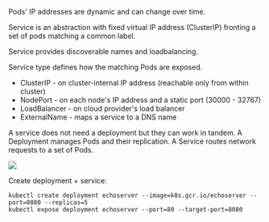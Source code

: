 Pods' IP addresses are dynamic and can change over time.

Service is an abstraction with fixed virtual IP address (ClusterIP) fronting a set of pods matching a common label.

Service provides discoverable names and loadbalancing.

Service type defines how the matching Pods are exposed.

* ClusterIP - on cluster-internal IP address (reachable only from within cluster)
* NodePort - on each node's IP address and a static port (30000 - 32767)
* LoadBalancer - on cloud provider's load balancer
* ExternalName - maps a service to a DNS name

A service does not need a deployment but they can work in tandem. A Deployment manages Pods and their replication. A Service routes network requests to a set of Pods.

<img src="https://user-images.githubusercontent.com/1047259/130795064-04865c74-17e9-408a-944b-b8ffcacb0557.png" style="max-width:100%;height:auto;"> 

Create deployment + service:

```
kubectl create deployment echoserver --image=k8s.gcr.io/echoserver --port=8080 --replicas=5
kubectl expose deployment echoserver --port=80 --target-port=8080
```
